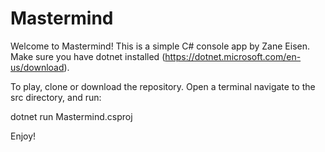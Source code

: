 # Mastermind

Welcome to Mastermind! This is a simple C# console app by Zane Eisen.
Make sure you have dotnet installed (https://dotnet.microsoft.com/en-us/download).

To play, clone or download the repository. Open a terminal navigate to the src directory, and run:

dotnet run Mastermind.csproj

Enjoy!
